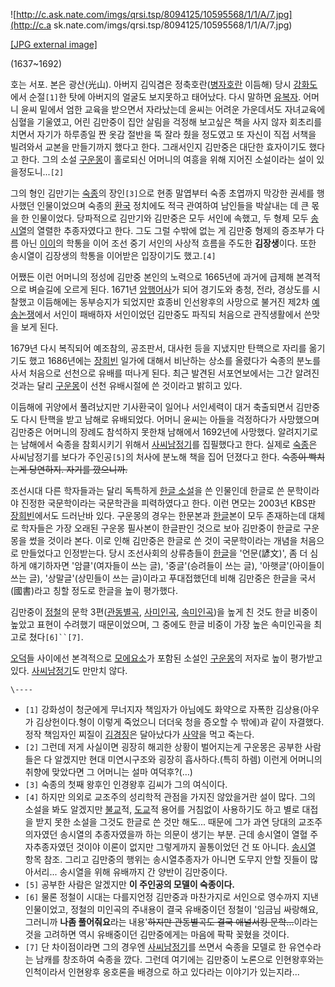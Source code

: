 ![http://c.ask.nate.com/imgs/qrsi.tsp/8094125/10595568/1/1/A/7.jpg](http://c.a
sk.nate.com/imgs/qrsi.tsp/8094125/10595568/1/1/A/7.jpg)

[[JPG external
image]](http://c.ask.nate.com/imgs/qrsi.tsp/8094125/10595568/1/1/A/7.jpg)

(1637~1692)

호는 서포. 본은 광산(光山). 아버지 김익겸은
정축호란([병자호란](%EB%B3%91%EC%9E%90%ED%98%B8%EB%9E%80.md) 이듬해) 당시
[강화도](%EA%B0%95%ED%99%94%EB%8F%84.md)에서 순절`[1]`한 탓에 아버지의 얼굴도 보지못하고 태어났다. 다시
말하면 [유복자](%EC%9C%A0%EB%B3%B5%EC%9E%90.md). 어머니 윤씨 밑에서 엄한 교육을 받으면서 자라났는데 윤씨는
어려운 가운데서도 자녀교육에 심혈을 기울였고, 어린 김만중이 집안 살림을 걱정해 보고싶은 책을 사지 않자 회초리를 치면서 자기가 하루종일 짠
옷감 절반을 뚝 잘라 줬을 정도였고 또 자신이 직접 서책을 빌려와서 교본을 만들기까지 했다고 한다. 그래서인지 김만중은 대단한 효자이기도
했다고 한다. 그의 소설 [구운몽](%EA%B5%AC%EC%9A%B4%EB%AA%BD.md)이 홀로되신 어머니의 여흥을 위해 지어진
소설이라는 설이 있을정도니...`[2]`

그의 형인 김만기는 [숙종](%EC%88%99%EC%A2%85.md)의 장인`[3]`으로 현종 말엽부터 숙종 초엽까지 막강한 권세를
행사했던 인물이었으며 숙종의 [환국](%ED%99%98%EA%B5%AD.md) 정치에도 적극 관여하여 남인들을 박살내는 데 큰 몫을 한
인물이었다. 당파적으로 김만기와 김만중은 모두 서인에 속했고, 두 형제 모두
[송시열](%EC%86%A1%EC%8B%9C%EC%97%B4.md)의 열렬한 추종자였다고 한다. 그도 그럴 수밖에 없는 게 김만중
형제의 증조부가 다름 아닌 [이이](%EC%9D%B4%EC%9D%B4.md)의 학통을 이어 조선 중기 서인의 사상적 흐름을 주도한
**김장생**이다. 또한 송시열이 김장생의 학통을 이어받은 입장이기도 했고.`[4]`

어쨌든 이런 어머니의 정성에 김만중 본인의 노력으로 1665년에 과거에 급제해 본격적으로 벼슬길에 오르게 된다. 1671년
[암행어사](%EC%95%94%ED%96%89%EC%96%B4%EC%82%AC.md)가 되어 경기도와 충청, 전라, 경상도를 시찰했고
이듬해에는 동부승지가 되었지만 효종비 인선왕후의 사망으로 불거진 제2차
[예송논쟁](%EC%98%88%EC%86%A1%EB%85%BC%EC%9F%81.md)에서 서인이 패배하자 서인이었던 김만중도 파직되
처음으로 관직생활에서 쓴맛을 보게 된다.

1679년 다시 복직되어 예조참의, 공조판서, 대사헌 등을 지냈지만 탄핵으로 자리를 옮기기도 했고 1686년에는
[장희빈](%EC%9E%A5%ED%9D%AC%EB%B9%88.md) 일가에 대해서 비난하는 상소를 올렸다가 숙종의 분노를 사서 처음으로
선천으로 유배를 떠나게 된다. 최근 발견된 서포연보에서는 그간 알려진 것과는 달리
[구운몽](%EA%B5%AC%EC%9A%B4%EB%AA%BD.md)이 선천 유배시절에 쓴 것이라고 밝히고 있다.

이듬해에 귀양에서 풀려났지만 기사환국이 일어나 서인세력이 대거 축출되면서 김만중도 다시 탄핵을 받고 남해로 유배되었다. 어머니 윤씨는 아들을
걱정하다가 사망했으며 김만중은 어머니의 장례도 참석하지 못한채 남해에서 1692년에 사망했다. 알려지기로는 남해에서 숙종을 참회시키기 위해서
[사씨남정기](%EC%82%AC%EC%94%A8%EB%82%A8%EC%A0%95%EA%B8%B0.md)를 집필했다고 한다. 실제로
[숙종](%EC%88%99%EC%A2%85.md)은 사씨남정기를 보다가 주인공`[5]`의 처사에 분노해 책을 집어 던졌다고 한다.
<del>숙종이 빡치는게 당연하지. 자기를 깠으니까.</del>

조선시대 다른 학자들과는 달리 독특하게 [한글 소설](%ED%95%9C%EA%B8%80%20%EC%86%8C%EC%84%A4.md)을
쓴 인물인데 한글로 쓴 문학이라야 진정한 국문학이라는 국문학관을 피력하였다고 한다. 이런 면모는 2003년 KBS판
[장희빈](%EC%9E%A5%ED%9D%AC%EB%B9%88.md)에서도 드러난바 있다. 구운몽의 경우는 한문본과
[한글](%ED%95%9C%EA%B8%80.md)본이 모두 존재하는데 대체로 학자들은 가장 오래된 구운몽 필사본이 한글판인 것으로 보아
김만중이 한글로 구운몽을 썼을 것이라 본다. 이로 인해 김만중은 한글로 쓴 것이 국문학이라는 개념을 처음으로 만들었다고 인정받는다. 당시
조선사회의 상류층들이 [한글](%ED%95%9C%EA%B8%80.md)을 '언문(諺文)', 좀 더 심하게 얘기하자면 '암클'(여자들이
쓰는 글), '중글'(승려들이 쓰는 글), '아햇글'(아이들이 쓰는 글), '상말글'(상민들이 쓰는 글)이라고 푸대접했던데 비해 김만중은
한글을 국서(國書)라고 칭할 정도로 한글을 높이 평가했다.

김만중이 [정철](%EC%A0%95%EC%B2%A0.md)의 문학
3편([관동별곡](%EA%B4%80%EB%8F%99%EB%B3%84%EA%B3%A1.md),
[사미인곡](%EC%82%AC%EB%AF%B8%EC%9D%B8%EA%B3%A1.md),
[속미인곡](%EC%86%8D%EB%AF%B8%EC%9D%B8%EA%B3%A1.md))을 높게 친 것도 한글 비중이 높았고 표현이
수려했기 때문이었으며, 그 중에도 한글 비중이 가장 높은 속미인곡을 최고로 쳤다`[6]``[7]`.

[오덕](%EC%98%A4%EB%8D%95.md)들 사이에선 본격적으로 [모에요소](%EB%AA%A8%EC%97%90%20%EC%9A%94%EC%86%8C.md)가 포함된 소설인
[구운몽](%EA%B5%AC%EC%9A%B4%EB%AA%BD.md)의 저자로 높이 평가받고 있다.
[사씨남정기](%EC%82%AC%EC%94%A8%EB%82%A8%EC%A0%95%EA%B8%B0.md)도 만만치 않다.

`\----`

  * `[1]` 강화성이 청군에게 무너지자 책임자가 아님에도 화약으로 자폭한 김상용(아우가 김상헌이다.형이 이렇게 죽었으니 더더욱 청을 증오할 수 밖에)과 같이 자결했다.정작 책임자인 찌질이 [김경징](%EA%B9%80%EA%B2%BD%EC%A7%95.md)은 달아났다가 [사약](%EC%82%AC%EC%95%BD.md)을 먹고 죽는다.
  * `[2]` 그런데 저게 사실이면 굉장히 해괴한 상황이 벌어지는게 구운몽은 공부한 사람들은 다 알겠지만 현대 미연시구조와 굉장히 흡사하다.(특히 하렘) 이런게 어머니의 취향에 맞았다면 그 어머니는 설마 여덕후?(…)
  * `[3]` 숙종의 첫째 왕후인 인경왕후 김씨가 그의 여식이다.
  * `[4]` 하지만 의외로 교조주의 성리학적 관점을 가지진 않았을거란 설이 많다. 그의 소설을 봐도 알겠지만 [불교](%EB%B6%88%EA%B5%90.md)적, [도교](%EB%8F%84%EA%B5%90.md)적 용어를 거침없이 사용하기도 하고 별로 대접을 받지 못한 소설을 그것도 한글로 쓴 것만 해도... 때문에 그가 과연 당대의 교조주의자였던 송시열의 추종자였을까 하는 의문이 생기는 부분. 근데 송시열이 열혈 주자추종자였던 것이야 이론이 없지만 그렇게까지 꼴통이었던 건 또 아니다. [송시열](%EC%86%A1%EC%8B%9C%EC%97%B4.md) 항목 참조. 그리고 김만중의 행위는 송시열추종자가 아니면 도무지 안할 짓들이 많아서리... 송시열을 위해 유배까지 간 양반이 김만중이다.
  * `[5]` 공부한 사람은 알겠지만 **이 주인공의 모델이 숙종이다.**
  * `[6]` 물론 정철이 시대는 다를지언정 김만중과 마찬가지로 서인으로 영수까지 지낸 인물이었고, 정철의 미인곡의 주내용이 결국 유배중이던 정철이 '임금님 싸랑해요, 그러니까 **나좀 풀어줘요**라는 내용'<del>하지만 관동별곡도 결국 애널서킹 문학...</del>이라는 것을 고려하면 역시 유배중이던 김만중에게는 마음에 팍팍 꽂혔을 것이다.
  * `[7]` 단 차이점이라면 그의 경우엔 [사씨남정기](%EC%82%AC%EC%94%A8%EB%82%A8%EC%A0%95%EA%B8%B0.md)를 쓰면서 숙종을 모델로 한 유연수라는 남캐를 창조하여 숙종을 깠다. 그런데 여기에는 김만중이 노론으로 인현왕후와는 인척이라서 인현왕후 옹호론을 배경으로 하고 있다라는 이야기가 있는지라... 

